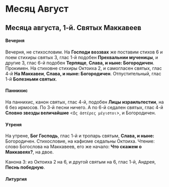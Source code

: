 
# Месяц Август

## Месяца августа, 1-й. Святых Маккавеев

#### Вечерня

Вечерня, не стихословим. На **Господи воззвах** же поставим стихов 6 и
поем стихиры святых 3, глас 1-й подобен **Прехвальнии мученицы**,
и другие 3, глас 6-й подобен **Терпяще**, **Слава, и ныне: Богородичен**.
Прокимен. На стиховне стихиры Октоиха 2, и самогласен святых,
глас 4-й **На Маккавеи**, **Слава, и ныне: Богородичен**.
Отпустительный, глас 1-й **Болезньми святых**.

#### Паннихис

На паннихис, канон святых, глас 4-й, подобен **Лицы израильтестии**,
на 6 без ирмосов. По 3-й песни ничего. А по 6-й седален святых,
глас 4-й **Словно звезды величайшие** <`̔Ως ἀστέρες μέγιστοι`>,
и Богородичен.


#### Утреня

На утрене, **Бог Господь**, глас 1-й и тропарь святым, **Слава, и ныне:**
Богородичен. Стихословие, на кафизме седальны Октоиха. Чтение:
слово Богослова на Маккавеев, его же начало: **Что скажем о Маккавеях?**,
на двое.

Канона 3: из Октоиха 2 на 6, и другой святым на 6, глас 1-й,
Андрея, **Песнь победную**.

#### Литургия

